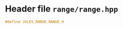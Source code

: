 ---
---

# Header file `range/range.hpp`<a id="range/range.hpp"></a>

``` cpp
#define JULES_RANGE_RANGE_H
```
